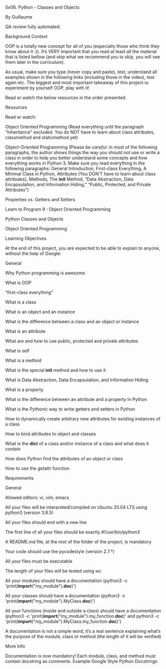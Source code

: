 0x06. Python - Classes and Objects
 

By Guillaume
 
 QA review fully automated.



Background Context

OOP is a totally new concept for all of you (especially those who think they know about it :)). It’s VERY important that you read at least all the material that is listed bellow (and skip what we recommend you to skip, you will see them later in the curriculum).


As usual, make sure you type (never copy and paste), test, understand all examples shown in the following links (including those in the video), test again etc. The biggest and most important takeaway of this project is: experiment by yourself OOP, play with it!


Read or watch the below resources in the order presented.


Resources

Read or watch:


Object Oriented Programming (Read everything until the paragraph “Inheritance” excluded. You do NOT have to learn about class attributes, classmethod and staticmethod yet)

Object-Oriented Programming (Please *be careful*: in most of the following paragraphs, the author shows things the way you should not use or write a class in order to help you better understand some concepts and how everything works in Python 3. Make sure you read everything in the following paragraphs: General Introduction, First-class Everything, A Minimal Class in Python, Attributes (You DON’T have to learn about class attributes), Methods, The __init__ Method, “Data Abstraction, Data Encapsulation, and Information Hiding,” “Public, Protected, and Private Attributes”)

Properties vs. Getters and Setters

Learn to Program 9 : Object Oriented Programming

Python Classes and Objects

Object Oriented Programming

Learning Objectives

At the end of this project, you are expected to be able to explain to anyone, without the help of Google:



General


Why Python programming is awesome

What is OOP

“first-class everything”

What is a class

What is an object and an instance

What is the difference between a class and an object or instance

What is an attribute

What are and how to use public, protected and private attributes

What is self

What is a method

What is the special __init__ method and how to use it

What is Data Abstraction, Data Encapsulation, and Information Hiding

What is a property

What is the difference between an attribute and a property in Python

What is the Pythonic way to write getters and setters in Python

How to dynamically create arbitrary new attributes for existing instances of a class

How to bind attributes to object and classes

What is the __dict__ of a class and/or instance of a class and what does it contain

How does Python find the attributes of an object or class

How to use the getattr function

Requirements

General

Allowed editors: vi, vim, emacs

All your files will be interpreted/compiled on Ubuntu 20.04 LTS using python3 (version 3.8.5)

All your files should end with a new line

The first line of all your files should be exactly #!/usr/bin/python3

A README.md file, at the root of the folder of the project, is mandatory

Your code should use the pycodestyle (version 2.7.*)

All your files must be executable

The length of your files will be tested using wc

All your modules should have a documentation (python3 -c 'print(__import__("my_module").__doc__)')

All your classes should have a documentation (python3 -c 'print(__import__("my_module").MyClass.__doc__)')

All your functions (inside and outside a class) should have a documentation (python3 -c 'print(__import__("my_module").my_function.__doc__)' and python3 -c 'print(__import__("my_module").MyClass.my_function.__doc__)')

A documentation is not a simple word, it’s a real sentence explaining what’s the purpose of the module, class or method (the length of it will be verified)

More Info

Documentation is now mandatory! Each module, class, and method must contain docstring as comments. Example Google Style Python Docstrings
